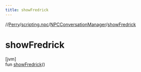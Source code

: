 ```yaml
---
title: showFredrick
---
```

//[Perry](../../../index.html)/[scripting.npc](../index.html)/[NPCConversationManager](index.html)/[showFredrick](show-fredrick.html)



# showFredrick



[jvm]\
fun [showFredrick](show-fredrick.html)()




